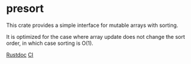 # presort

This crate provides a simple interface for mutable arrays with sorting.

It is optimized for the case where array update does not change the sort order, in which case sorting is O(1).

[Rustdoc](https://asajeffrey.github.io/presort)
[CI](https://travis-ci.org/asajeffrey/presort)
